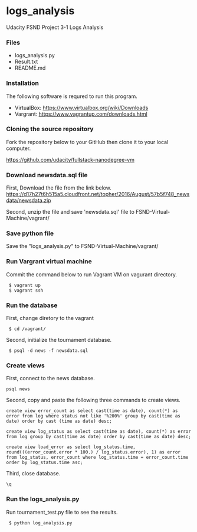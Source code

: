 # logs_analysis
Udacity FSND Project 3-1 Logs Analysis

### Files
* logs_analysis.py
* Result.txt
* README.md

### Installation
The following software is requred to run this program.
* VirtualBox: https://www.virtualbox.org/wiki/Downloads
* Vargrant: https://www.vagrantup.com/downloads.html

### Cloning the source repository
Fork the repository below to your GitHub then clone it to your local computer.

https://github.com/udacity/fullstack-nanodegree-vm

### Download newsdata.sql file
First, Download the file from the link below.
https://d17h27t6h515a5.cloudfront.net/topher/2016/August/57b5f748_newsdata/newsdata.zip

Second, unzip the file and save 'newsdata.sql' file to FSND-Virtual-Machine/vagrant/

### Save python file
Save the "logs_analysis.py" to FSND-Virtual-Machine/vagrant/

### Run Vargrant virtual machine
Commit the command below to run Vagrant VM on vagurant directory.

```
 $ vagrant up
 $ vagrant ssh
```
### Run the database
First, change diretory to the vagrant
```
 $ cd /vagrant/
```
Second, initialize the tournament database.
```
 $ psql -d news -f newsdata.sql
```

### Create views
First, connect to the news database.
```
psql news
```
Second, copy and paste the following three commands to create views.

```
create view error_count as select cast(time as date), count(*) as error from log where status not like '%200%' group by cast(time as date) order by cast (time as date) desc;

create view log_status as select cast(time as date), count(*) as error from log group by cast(time as date) order by cast(time as date) desc;

create view load_error as select log_status.time, round(((error_count.error * 100.) / log_status.error), 1) as error from log_status, error_count where log_status.time = error_count.time order by log_status.time asc;
```
Third, close database.
```
\q
```

### Run the logs_analysis.py
Run tournament_test.py file to see the results.
```
 $ python log_analysis.py
```
